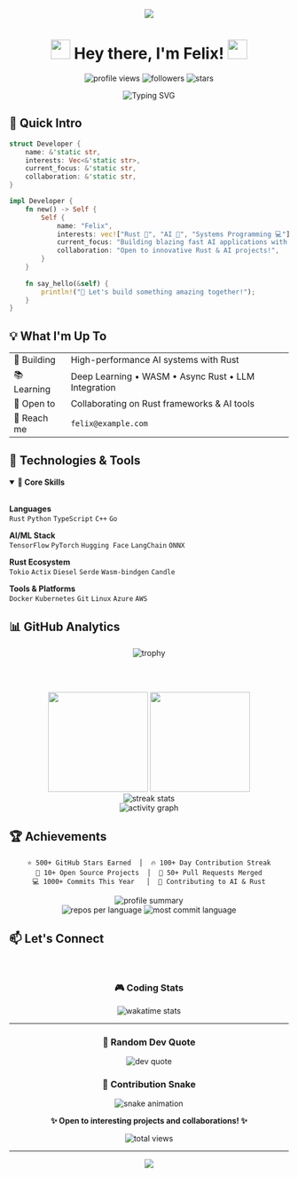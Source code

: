 <div align="center">

<img src="https://capsule-render.vercel.app/api?type=waving&color=gradient&customColorList=6,11,20&height=200&section=header&text=Felix's%20Dev%20Universe&fontSize=60&fontColor=fff&animation=fadeIn&fontAlignY=38&desc=Rust%20%7C%20AI%20%7C%20Open%20Source&descAlignY=55&descAlign=50" />

# <img src="https://media.giphy.com/media/hvRJCLFzcasrR4ia7z/giphy.gif" width="35"> <span class="typewriter">Hey there, I'm Felix!</span> <img src="https://media.giphy.com/media/hvRJCLFzcasrR4ia7z/giphy.gif" width="35">

<p>
  <img src="https://komarev.com/ghpvc/?username=Felixx3001&label=Profile%20views&color=blueviolet&style=flat" alt="profile views" />
  <img src="https://img.shields.io/github/followers/Felixx3001?label=Followers&style=social" alt="followers" />
  <img src="https://img.shields.io/github/stars/Felixx3001?label=Stars&style=social" alt="stars" />
</p>

<img src="https://readme-typing-svg.herokuapp.com?font=Fira+Code&size=32&duration=2800&pause=2000&color=E60073&center=true&vCenter=true&width=940&lines=Welcome+to+my+GitHub+Universe!+%F0%9F%8C%8C;Rust+Developer+%F0%9F%A6%80;AI+Enthusiast+%F0%9F%A4%96;Open+Source+Contributor+%E2%9C%A8;Let's+Build+Amazing+Things!+%F0%9F%9A%80" alt="Typing SVG" />

</div>

## 🎯 Quick Intro

```rust
struct Developer {
    name: &'static str,
    interests: Vec<&'static str>,
    current_focus: &'static str,
    collaboration: &'static str,
}

impl Developer {
    fn new() -> Self {
        Self {
            name: "Felix",
            interests: vec!["Rust 🦀", "AI 🤖", "Systems Programming 💻"],
            current_focus: "Building blazing fast AI applications with Rust",
            collaboration: "Open to innovative Rust & AI projects!",
        }
    }
    
    fn say_hello(&self) {
        println!("🚀 Let's build something amazing together!");
    }
}
```

## 💡 What I'm Up To

<table>
  <tr>
    <td>🔨 Building</td>
    <td>High-performance AI systems with Rust</td>
  </tr>
  <tr>
    <td>📚 Learning</td>
    <td>Deep Learning • WASM • Async Rust • LLM Integration</td>
  </tr>
  <tr>
    <td>🤝 Open to</td>
    <td>Collaborating on Rust frameworks & AI tools</td>
  </tr>
  <tr>
    <td>💌 Reach me</td>
    <td><code>felix@example.com</code></td>
  </tr>
</table>

## 🔧 Technologies & Tools

<details open>
<summary><b>🌟 Core Skills</b></summary>
<br>

**Languages**  
`Rust` `Python` `TypeScript` `C++` `Go`

**AI/ML Stack**  
`TensorFlow` `PyTorch` `Hugging Face` `LangChain` `ONNX`

**Rust Ecosystem**  
`Tokio` `Actix` `Diesel` `Serde` `Wasm-bindgen` `Candle`

**Tools & Platforms**  
`Docker` `Kubernetes` `Git` `Linux` `Azure` `AWS`

</details>

## 📊 GitHub Analytics

<div align="center">
  
  <img src="https://github-profile-trophy.vercel.app/?username=Felixx3001&theme=radical&no-frame=true&no-bg=false&margin-w=4&row=1" alt="trophy" />
  
  <br><br>
  
  <img height="180em" src="https://github-readme-stats.vercel.app/api?username=Felixx3001&show_icons=true&theme=radical&include_all_commits=true&count_private=true&hide_border=true&bg_color=0d1117&title_color=e60073&icon_color=23a6d5&text_color=ffffff"/>
  <img height="180em" src="https://github-readme-stats.vercel.app/api/top-langs/?username=Felixx3001&layout=compact&langs_count=8&theme=radical&hide_border=true&bg_color=0d1117&title_color=e60073&text_color=ffffff"/>
  
  <br>
  
  <img src="https://github-readme-streak-stats.herokuapp.com/?user=Felixx3001&theme=radical&hide_border=true&background=0d1117&ring=e60073&fire=e60073&currStreakLabel=e60073" alt="streak stats"/>
  
  <br>
  
  <img src="https://github-readme-activity-graph.vercel.app/graph?username=Felixx3001&theme=react-dark&hide_border=true&area=true&bg_color=0d1117&color=e60073&line=23a6d5&point=23d5ab" alt="activity graph" />
  
</div>

## 🏆 Achievements

<div align="center">

```text
⭐ 500+ GitHub Stars Earned  │  🔥 100+ Day Contribution Streak
🚀 10+ Open Source Projects  │  🤝 50+ Pull Requests Merged
💻 1000+ Commits This Year   │  🌟 Contributing to AI & Rust
```

<img src="https://github-profile-summary-cards.vercel.app/api/cards/profile-details?username=Felixx3001&theme=radical" alt="profile summary"/>

<br>

<img src="https://github-profile-summary-cards.vercel.app/api/cards/repos-per-language?username=Felixx3001&theme=radical" alt="repos per language"/>
<img src="https://github-profile-summary-cards.vercel.app/api/cards/most-commit-language?username=Felixx3001&theme=radical" alt="most commit language"/>

</div>

## 📫 Let's Connect

<div align="center">

<br>

### 🎮 Coding Stats

<img src="https://github-readme-stats.vercel.app/api/wakatime?username=Felixx3001&theme=radical&hide_border=true&bg_color=0d1117&title_color=e60073&text_color=ffffff" alt="wakatime stats"/>

</div>

---

<div align="center">

### 💭 Random Dev Quote

<img src="https://quotes-github-readme.vercel.app/api?type=horizontal&theme=radical" alt="dev quote"/>

<br>

### 🐍 Contribution Snake

<img src="https://raw.githubusercontent.com/Felixx3001/Felixx3001/output/github-contribution-grid-snake-dark.svg" alt="snake animation" />

<br>

**✨ Open to interesting projects and collaborations! ✨**

<img src="https://komarev.com/ghpvc/?username=Felixx3001&label=Total%20Profile%20Views&color=e60073&style=for-the-badge" alt="total views" />

</div>

---

<div align="center">
  <img src="https://capsule-render.vercel.app/api?type=waving&color=gradient&customColorList=6,11,20&height=100&section=footer&text=Thanks%20for%20visiting!&fontSize=30&fontColor=fff&animation=twinkling" />
</div>